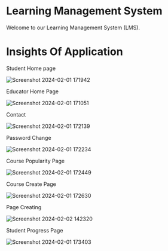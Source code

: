 # Learning Management System
Welcome to our Learning Management System (LMS).
# Insights Of Application

Student Home page

![Screenshot 2024-02-01 171942](https://github.com/maniheist/wd201LastCap/assets/144818018/bab1ef08-efdd-4358-838d-0c58044eb839)

Educator Home Page

![Screenshot 2024-02-01 171051](https://github.com/maniheist/wd201LastCap/assets/144818018/589b2b97-c5d7-4afe-bcdb-06b57c7e9062)

Contact

![Screenshot 2024-02-01 172139](https://github.com/maniheist/wd201LastCap/assets/144818018/02f1ed84-f2ee-47dd-aeca-1ed2960ee903)

Password Change

![Screenshot 2024-02-01 172234](https://github.com/maniheist/wd201LastCap/assets/144818018/15397b77-93b9-46bc-9f5e-fd03486ca97b)

Course Popularity Page

![Screenshot 2024-02-01 172449](https://github.com/maniheist/wd201LastCap/assets/144818018/ffc68fcb-ba8b-4a97-a4d7-57172457ee15)

Course Create Page

![Screenshot 2024-02-01 172630](https://github.com/maniheist/wd201LastCap/assets/144818018/ddc26e85-53d5-42a0-bdac-2cc0a04c244e)

Page Creating

![Screenshot 2024-02-02 142320](https://github.com/maniheist/wd201LastCap/assets/144818018/f4195919-b59c-4f1b-ad9d-d8106b601367)




Student Progress Page

![Screenshot 2024-02-01 173403](https://github.com/maniheist/wd201LastCap/assets/144818018/0cd05da3-8845-494c-b25b-9d7284ea5467)

